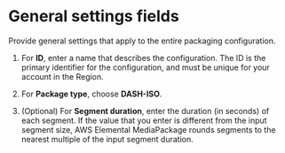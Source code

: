# General settings fields<a name="cfigs-dash-new"></a>

Provide general settings that apply to the entire packaging configuration\.

1. For **ID**, enter a name that describes the configuration\. The ID is the primary identifier for the configuration, and must be unique for your account in the Region\.

1. For **Package type**, choose **DASH\-ISO**\.

1. \(Optional\) For **Segment duration**, enter the duration \(in seconds\) of each segment\. If the value that you enter is different from the input segment size, AWS Elemental MediaPackage rounds segments to the nearest multiple of the input segment duration\.